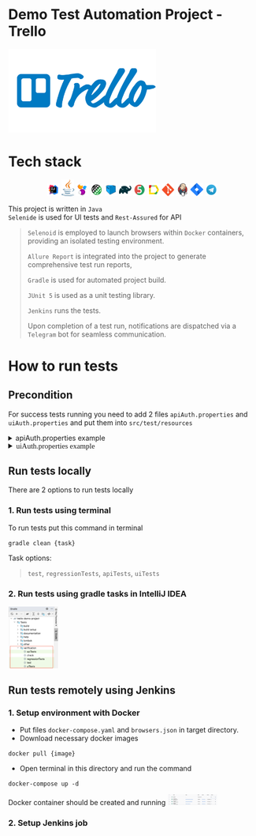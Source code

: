 # Demo Test Automation Project - Trello

<img src="images/Trello-Logo.png" alt="Trello logo" width="300">

# <a name="Tech stack">Tech stack</a>

<p  align="center">
  <img width="5%" title="IntelliJ IDEA" src="images/IDEA-logo.svg">
  <img width="5%" title="Java" src="images/java-logo.svg">
  <img width="5%" title="Selenide" src="images/selenide-logo.svg">
  <img width="5%" title="REST-Assured" src="images/rest-assured-logo.svg">
  <img width="5%" title="Selenoid" src="images/selenoid-logo.svg">
  <img width="5%" title="Gradle" src="images/gradle-logo.svg ">
  <img width="5%" title="JUnit5" src="images/junit5-logo.svg">
  <img width="5%" title="Allure Report" src="images/allure-Report-logo.svg">
  <img width="5%" title="Github" src="images/git-logo.svg">
  <img width="5%" title="Jenkins" src="images/jenkins-logo.svg">
  <img width="5%" title="Jira" src="images/jira-logo.svg">
  <img width="5%" title="Telegram" src="images/Telegram.svg">
</p>

This project is written in <code>Java</code> \
<code>Selenide</code> is used for UI tests and <code>Rest-Assured</code> for API
>
> <code>Selenoid</code> is employed to launch browsers within <code>Docker</code> containers, providing an isolated testing environment.
>
> <code>Allure Report</code> is integrated into the project to generate comprehensive test run reports,
>
> <code>Gradle</code> is used for automated project build.
>
> <code>JUnit 5</code> is used as a unit testing library.
>
> <code>Jenkins</code> runs the tests.
>
> Upon completion of a test run, notifications are dispatched via a <code>Telegram</code> bot for seamless communication.

# <a name="Test running"> How to run tests </a>

## Precondition

<p>
For success tests running you need to add 2 files <code>apiAuth.properties</code> 
and <code>uiAuth.properties</code> and put them into <code>src/test/resources</code>
</p>

<details>
<summary>apiAuth.properties example</summary>

```properties
uri=https://api.trello.com
key=83048509344509c03449583
token=ATTA36da17ab56cd0frje48b9b7c43dd5b6311a7e7baf977e7a9b35c54mfk78a246B69F7CD
```

</details>
<details>
<summary style="font-family: serif; font-size: 15px;">uiAuth.properties example</summary>

```properties
userLogin=someEmail@gmail.com
userPassword=somePassword
```

</details>

## Run tests locally

<p>
There are 2 options to run tests locally
</p>

### 1. Run tests using terminal
To run tests put this command in terminal
```
gradle clean {task}
```
Task options:
> <code>test</code>, <code>regressionTests</code>, <code>apiTests</code>, <code>uiTests</code>

### 2. Run tests using gradle tasks in IntelliJ IDEA
<img width="20%" title="Gradle run tests" src="images/Gradle_run_tests.png">

## Run tests remotely using Jenkins

### 1. Setup environment with Docker
 - Put files <code>docker-compose.yaml</code> and <code>browsers.json</code> in target directory. 
 - Download necessary docker images
```
docker pull {image}
```
 - Open terminal in this directory and run the command
```
docker-compose up -d
```
Docker container should be created and running
<img width="20%" title="Docker container" src="images/docker-container.png">

### 2. Setup Jenkins job














